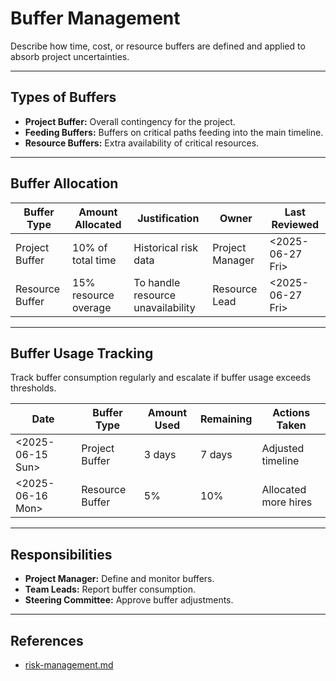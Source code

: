 <!--
START OF: buffer.md
Purpose: Document the buffer strategy applied to the project timeline and resources to handle uncertainties and risks.
Update Frequency: Review and update buffer allocations at every major milestone or after risk assessment.
Location: docs/project-management/buffer.md
-->

# Buffer Management

Describe how time, cost, or resource buffers are defined and applied to absorb project uncertainties.

---

## Types of Buffers

- **Project Buffer:** Overall contingency for the project.
- **Feeding Buffers:** Buffers on critical paths feeding into the main timeline.
- **Resource Buffers:** Extra availability of critical resources.

---

## Buffer Allocation

| Buffer Type     | Amount Allocated     | Justification                     | Owner           | Last Reviewed    |
|-----------------|----------------------|-----------------------------------|-----------------|------------------|
| Project Buffer  | 10% of total time    | Historical risk data              | Project Manager | <2025-06-27 Fri> |
| Resource Buffer | 15% resource overage | To handle resource unavailability | Resource Lead   | <2025-06-27 Fri> |

---

## Buffer Usage Tracking

Track buffer consumption regularly and escalate if buffer usage exceeds thresholds.

| Date             | Buffer Type     | Amount Used | Remaining | Actions Taken        |
|------------------|-----------------|-------------|-----------|----------------------|
| <2025-06-15 Sun> | Project Buffer  | 3 days      | 7 days    | Adjusted timeline    |
| <2025-06-16 Mon> | Resource Buffer | 5%          | 10%       | Allocated more hires |

---

## Responsibilities

- **Project Manager:** Define and monitor buffers.
- **Team Leads:** Report buffer consumption.
- **Steering Committee:** Approve buffer adjustments.

---

## References

- [risk-management.md](risk-management.md)

<!-- END OF buffer.md -->
